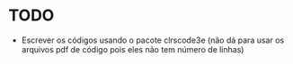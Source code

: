 # TODO

-   Escrever os códigos usando o pacote clrscode3e (não dá para usar os
    arquivos pdf de código pois eles não tem número de linhas)
